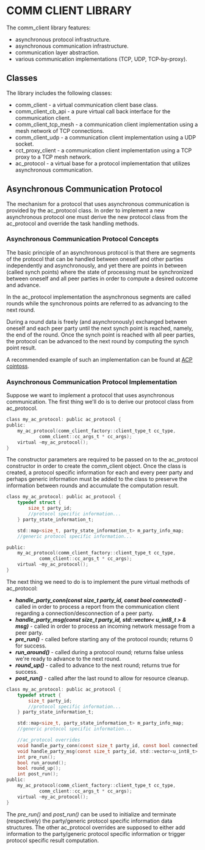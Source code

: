 # COMM CLIENT LIBRARY
The comm_client library features:
- asynchronous protocol infrastructure.
- asynchronous communication infrastructure.
- communication layer abstraction.
- various communication implementations (TCP, UDP, TCP-by-proxy).

## Classes
The library includes the following classes:
- comm_client - a virtual communication client base class.
- comm_client_cb_api - a pure virtual call back interface for the communication client.
- comm_client_tcp_mesh - a communication client implementation using a mesh network of TCP connections.
- comm_client_udp - a communication client implementation using a UDP socket.
- cct_proxy_client - a communication client implementation using a TCP proxy to a TCP mesh network.
- ac_protocol - a virtual base for a protocol implementation that utilizes asynchronous communication.

## Asynchronous Communication Protocol
The mechanism for a protocol that uses asynchronous communication is provided by the ac_protocol class. In order to implement a new asynchronous protocol one must derive the new protocol class from the ac_protocol and override the task handling methods.

### Asynchronous Communication Protocol Concepts
The basic principle of an asynchronous protocol is that there are segments of the protocol that can be handled between oneself and other parties independently and asynchronously, and yet there are points in between (called synch points) where the state of processing must be synchronized between oneself and all peer parties in order to compute a desired outcome and advance.

In the ac_protocol implementation the asynchronous segments are called rounds while the synchronous points are referred to as advancing to the next round.

During a round data is freely (and asynchronously) exchanged between oneself and each peer party until the next synch point is reached, namely, the end of the round. Once the synch point is reached with all peer parties, the protocol can be advanced to the next round by computing the synch point result.

A recommended example of such an implementation can be found at [ACP cointoss].

### Asynchronous Communication Protocol Implementation
Suppose we want to implement a protocol that uses asynchronous communication. The first thing we'll do is to derive our protocol class from ac_protocol.

```c
class my_ac_protocol: public ac_protocol {
public:
	my_ac_protocol(comm_client_factory::client_type_t cc_type,
			comm_client::cc_args_t * cc_args);
	virtual ~my_ac_protocol();
}
```

The constructor parameters are required to be passed on to the ac_protocol constructor in order to create the comm_client object.
Once the class is created, a protocol specific information for each and every peer party and perhaps generic information must be added to the class to preserve the information between rounds and accumulate the computation result.

```c
class my_ac_protocol: public ac_protocol {
	typedef struct {
		size_t party_id;
		//protocol specific information...
	} party_state_information_t;

	std::map<size_t, party_state_information_t> m_party_info_map;
	//generic protocol specific information...

public:
	my_ac_protocol(comm_client_factory::client_type_t cc_type,
			comm_client::cc_args_t * cc_args);
	virtual ~my_ac_protocol();
}
```

The next thing we need to do is to implement the pure virtual methods of ac_protocol:
- __*handle_party_conn(const size_t party_id, const bool connected)*__ - called in order to process a report from the communication client regarding a connection/desconnection of a peer party.
- __*handle_party_msg(const size_t party_id, std::vector< u_int8_t > & msg)*__ - called in order to process an incoming network message from a peer party.
- __*pre_run()*__ - called before starting any of the protocol rounds; returns 0 for success.
- __*run_around()*__ - called during a protocol round; returns false unless we're ready to advance to the next round.
- __*round_up()*__ - called to advance to the next round; returns true for success.
- __*post_run()*__ - called after the last round to allow for resource cleanup.

```c
class my_ac_protocol: public ac_protocol {
	typedef struct {
		size_t party_id;
		//protocol specific information...
	} party_state_information_t;

	std::map<size_t, party_state_information_t> m_party_info_map;
	//generic protocol specific information...

	//ac_protocol overrides    
	void handle_party_conn(const size_t party_id, const bool connected);
	void handle_party_msg(const size_t party_id, std::vector<u_int8_t> & msg);
	int pre_run();
	bool run_around();
	bool round_up();
	int post_run();
public:
	my_ac_protocol(comm_client_factory::client_type_t cc_type,
			comm_client::cc_args_t * cc_args);
	virtual ~my_ac_protocol();
}
```
The *pre_run()* and *post_run()* can be used to initialize and terminate (respectively) the party/generic protocol specific information data structures. The other ac_protocol overrides are supposed to either add information to the party/generic protocol specific information or trigger protocol specific result computation.

[//]: # 
   [ACP cointoss]: <https://github.com/cryptobiu/ACP/blob/master/coin_toss/cc_coin_toss.h>
